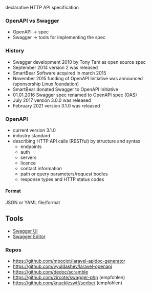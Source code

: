 declarative HTTP API specification
### OpenAPI vs Swagger
- OpenAPI → spec
- Swagger → tools for implementing the spec

### History
* Swagger development 2010 by Tony Tam as open source spec
* September 2014 version 2 was released
* SmartBear Software acquired in march 2015 
* November 2015 funding of OpenAPI Initiative was announced (sponsorship Linux foundation)
* SmartBear donated Swagger to OpenAPI Initiative
* 01.01.2016 Swagger spec renamed to OpenAPI spec (OAS)
* July 2017 version 3.0.0 was released
* February 2021 version 3.1.0 was released

### OpenAPI
* current version 3.1.0
* industry standard
* describing HTTP API calls (RESTful) by structure and syntax
	* endpoints
	* auth
	* servers
	* licence
	* contact information
	* path or query parameters/request bodies
	* response types and HTTP status codes
#### Format
JSON or YAML file/format

## Tools
* [Swagger UI](https://petstore.swagger.io/)
* [Swagger Editor](https://editor.swagger.io/)


### Repos
- https://github.com/mpociot/laravel-apidoc-generator
- https://github.com/vyuldashev/laravel-openapi
- https://github.com/dedoc/scramble
- https://github.com/zircote/swagger-php (empfohlen)
- https://github.com/knuckleswtf/scribe/ (empfohlen)